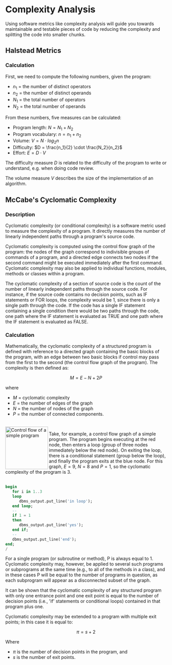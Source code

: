 # Complexity Analysis

Using software metrics like complexity analysis will guide you towards maintainable and testable pieces of code by reducing the complexity and splitting the code into smaller chunks.

## Halstead Metrics

### Calculation

First, we need to compute the following numbers, given the program:

* $n_1$ = the number of distinct operators
* $n_2$ = the number of distinct operands
* $N_1$ = the total number of operators
* $N_2$ = the total number of operands

From these numbers, five measures can be calculated:

* Program length: $N = N_1 + N_2$
* Program vocabulary: $n = n_1 + n_2$
* Volume: $V = N \cdot log_2 n$
* Difficulty: $D = \frac{n_1}{2} \cdot \frac{N_2}{n_2}$
* Effort: $E = D \cdot V$

The difficulty measure $D$ is related to the difficulty of the program to write or understand, e.g. when doing code review.

The volume measure $V$ describes the size of the implementation of an algorithm.

## McCabe's Cyclomatic Complexity

### Description

Cyclomatic complexity (or conditional complexity) is a software metric used to measure the complexity of a program. It directly measures the number of linearly independent paths through a program's source code. 

Cyclomatic complexity is computed using the control flow graph of the program: the nodes of the graph correspond to indivisible groups of commands of a program, and a directed edge connects two nodes if the second command might be executed immediately after the first command. Cyclomatic complexity may also be applied to individual functions, modules, methods or classes within a program.

The cyclomatic complexity of a section of source code is the count of the number of linearly independent paths through the source code. For instance, if the source code contains no decision points, such as IF statements or FOR loops, the complexity would be 1, since there is only a single path through the code. If the code has a single IF statement containing a single condition there would be two paths through the code, one path where the IF statement is evaluated as TRUE and one path where the IF statement is evaluated as FALSE.

### Calculation

Mathematically, the cyclomatic complexity of a structured program is defined with reference to a directed graph containing the basic blocks of the program, with an edge between two basic blocks if control may pass from the first to the second (the control flow graph of the program). The complexity is then defined as: 

$$M = E - N + 2P$$

where

* $M$ = cyclomatic complexity
* $E$ = the number of edges of the graph
* $N$ = the number of nodes of the graph
* $P$ = the number of connected components.

<br/>

<img src="../images/control-flow-graph.png" style="padding-top:0px; padding-right:0px; padding-bottom:0px; padding-left:0px;" title="Control flow of a simple program" align="left" width="133px"/>

Take, for example, a control flow graph of a simple program. The program begins executing at the red node, then enters a loop (group of three nodes immediately below the red node). On exiting the loop, there is a conditional statement (group below the loop), and finally the program exits at the blue node. For this graph, $E = 9$, $N = 8$ and $P = 1$, so the cyclomatic complexity of the program is $3$.<br/><br/>

``` sql
begin
   for i in 1..3
   loop
      dbms_output.put_line('in loop');
   end loop;
   --
   if 1 = 1
   then
      dbms_output.put_line('yes');
   end if;
   --
   dbms_output.put_line('end');
end;
/
```

For a single program (or subroutine or method), P is always equal to 1. Cyclomatic complexity may, however, be applied to several such programs or subprograms at the same time (e.g., to all of the methods in a class), and in these cases P will be equal to the number of programs in question, as each subprogram will appear as a disconnected subset of the graph.

It can be shown that the cyclomatic complexity of any structured program with only one entrance point and one exit point is equal to the number of decision points (i.e., 'if' statements or conditional loops) contained in that program plus one.

Cyclomatic complexity may be extended to a program with multiple exit points; in this case it is equal to: 

$$\pi = s + 2$$

Where 

* $\pi$ is the number of decision points in the program, and 
* $s$ is the number of exit points.